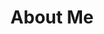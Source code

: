 ---
layout: page
title: About Me
#background_style: bg-info
background_image: url('assets/img/backgrounds/bg11.jpg')
# Add a link to the the top menu
menus:
  header:
    title: About
    weight: 2

sections:
- type: address.html
  section_id: about
  title: 
  map: assets/img/backgrounds/pf.jpg
  address:
    title: Personal Introduction
    text: >
      Having spent my childhood in a metropolitan area with a population of over 12 million, I have always had a deep appreciation for the built environment around me. The rapid infrastructure development required to sustain a city's residents amazes me and inspires me to contribute to this growth.<br>
      <br>
      In addition to creating innovative solutions for modern infrastructure projects, I am also interested in the management of existing infrastructure with a focus on security and resiliency. Throughout my undergrad, I have gained valuable industry and research experience in the critical infrastructure sector, from designing nuclear containments against aircraft crash to improving the seismic resiliency of large Liquefied Natural Gas storage tanks. I am also working on an undergraduate thesis to predict and mitigate vulnerability in ageing bridge networks.<br>
      <br>
      With a solid background in civil engineering and additional knowledge in computational and data science tools, I look forward to improving the efficiency and resiliency of complex infrastructure systems using a multi-disciplinary approach.  

# During my 1-year internship at Terrestrial Energy Inc., I helped develop containment buildings against aircraft impact and seismic loading for nuclear power plants. Throughout my undergrad, I have contributed to two journal publications on the seismic resilience of large Liquefied Natural Gas storage tanks. Last summer, I also worked at a global structural design firm to solve a crowd-induced floor vibration problem for university facilities. 

# By actively exploring innovations in different facades of Structural Engineering, I am hoping to develop a multi-disciplinary approach towards traditional Civil Engineering practices with the aid of modern technology. I look forward to contributing to the field of Civil engineering and socially useful work with these skills and values.



# - type: paragraph.html
#   section_id: intro
#   title: 
# #  background_style: bg-info
# #  text_style: text-left text-white
#   actions:
#    - title: My Resume
#      class: btn-info
#      url: '#'
#   text: >+

#     Having grown up in a metropolitan area with a population of over 12 million, I have a deep appreciation for the built environment around me. The rapid infrastructure development required to sustain a city’s inhabitants amazes me and inspires me to contribute to this growth. By actively exploring innovations in different facades of Structural Engineering, I am hoping to develop a multi-disciplinary approach towards traditional Civil Engineering practices with the aid of modern technology. As a prospective structural engineer, I look forward to contributing to the field of Civil engineering and socially useful work with these skills and values.

---